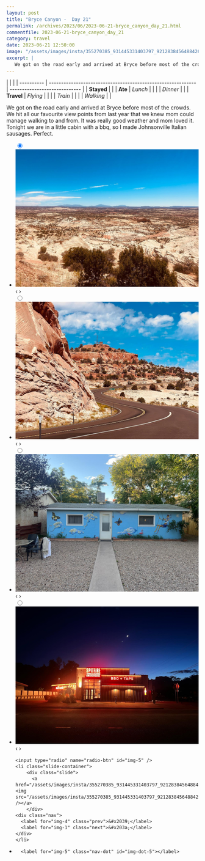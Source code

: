 ```yaml
---
layout: post
title: "Bryce Canyon -  Day 21"
permalink: /archives/2023/06/2023-06-21-bryce_canyon_day_21.html
commentfile: 2023-06-21-bryce_canyon_day_21
category: travel
date: 2023-06-21 12:50:00
image: "/assets/images/insta/355270385_931445331403797_921283845648842633_n_18298926502096005.jpg"
excerpt: |
   We got on the road early and arrived at Bryce before most of the crowds. We hit all our favourite view points from last year that we knew mom could manage walking to and from. It was really good weather and mom loved it. Tonight we are in a little cabin with a bbq, so I made Johnsonville Italian sausages. Perfect.
---
```


|            |                                                              |
| ---------- | ------------------------------------------------------------ | ----------------------------- |
| **Stayed** |  |
| **Ate**    | _Lunch_                                                      |          |
|            | _Dinner_                                                     |          |
| **Travel** | _Flying_                                                     |          |
|            | _Train_                                                      |          |
|            | _Walking_                                                    |          |


 We got on the road early and arrived at Bryce before most of the crowds. We hit all our favourite view points from last year that we knew mom could manage walking to and from. It was really good weather and mom loved it. Tonight we are in a little cabin with a bbq, so I made Johnsonville Italian sausages. Perfect.


<ul class="slides">
    <input type="radio" name="radio-btn" id="img-1" checked="checked" />
    <li class="slide-container">
        <div class="slide">
          <a href="/assets/images/insta/354957723_2466674913498569_2251599433909752049_n_18295636084111429.jpg"><img src="/assets/images/insta/354957723_2466674913498569_2251599433909752049_n_18295636084111429.jpg" /></a>
        </div>
    <div class="nav">
      <label for="img-5" class="prev">&#x2039;</label>
      <label for="img-2" class="next">&#x203a;</label>
    </div>
    </li>
        <input type="radio" name="radio-btn" id="img-2"  />
    <li class="slide-container">
        <div class="slide">
          <a href="/assets/images/insta/355411105_5851769128260194_1841633785168285214_n_17953310732624524.jpg"><img src="/assets/images/insta/355411105_5851769128260194_1841633785168285214_n_17953310732624524.jpg" /></a>
        </div>
    <div class="nav">
      <label for="img-1" class="prev">&#x2039;</label>
      <label for="img-3" class="next">&#x203a;</label>
    </div>
    </li>
        <input type="radio" name="radio-btn" id="img-3"  />
    <li class="slide-container">
        <div class="slide">
          <a href="/assets/images/insta/355295029_3198387567123281_7454968898887842882_n_17962138610379761.jpg"><img src="/assets/images/insta/355295029_3198387567123281_7454968898887842882_n_17962138610379761.jpg" /></a>
        </div>
    <div class="nav">
      <label for="img-2" class="prev">&#x2039;</label>
      <label for="img-4" class="next">&#x203a;</label>
    </div>
    </li>
        <input type="radio" name="radio-btn" id="img-4"  />
    <li class="slide-container">
        <div class="slide">
          <a href="/assets/images/insta/355260989_651035036910559_1259645968692987802_n_17970812537252818.jpg"><img src="/assets/images/insta/355260989_651035036910559_1259645968692987802_n_17970812537252818.jpg" /></a>
        </div>
    <div class="nav">
      <label for="img-3" class="prev">&#x2039;</label>
      <label for="img-5" class="next">&#x203a;</label>
    </div>
    </li>
    
    <input type="radio" name="radio-btn" id="img-5" />
    <li class="slide-container">
        <div class="slide">
          <a href="/assets/images/insta/355270385_931445331403797_921283845648842633_n_18298926502096005.jpg"><img src="/assets/images/insta/355270385_931445331403797_921283845648842633_n_18298926502096005.jpg" /></a>
        </div>
    <div class="nav">
      <label for="img-4" class="prev">&#x2039;</label>
      <label for="img-1" class="next">&#x203a;</label>
    </div>
    </li>
			
<li class="nav-dots">
      <label for="img-1" class="nav-dot" id="img-dot-1"></label>
      <label for="img-2" class="nav-dot" id="img-dot-2"></label>
      <label for="img-3" class="nav-dot" id="img-dot-3"></label>
      <label for="img-4" class="nav-dot" id="img-dot-4"></label>

      <label for="img-5" class="nav-dot" id="img-dot-5"></label>

</li>
</ul>        
             

		